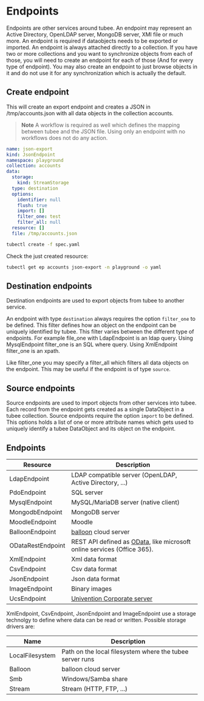 # Endpoints

Endpoints are other services around tubee. An endpoint may represent an Active Directory, OpenLDAP server, MongoDB server, XMl file or much more.
An endpoint is required if dataobjects needs to be exported or imported. An endpoint is always attached directly to a collection. If you have two or more collections and you want to synchronize objects from each of those, you will need to create an endpoint for each of those (And for every type of endpoint).
You may also create an endpoint to just browse objects in it and do not use it for any synchronization which is actually the default.

## Create endpoint

This will create an export endpoint and creates a JSON in /tmp/accounts.json with all data objects in the collection accounts.

>**Note** A workflow is required as well which defines the mapping between tubee and the JSON file. Using only an endpoint with no workflows does not do any action. 

```yaml 
name: json-export
kind: JsonEndpoint
namespace: playground
collection: accounts
data:
  storage:
    kind: StreamStorage
  type: destination
  options:
    identifier: null
    flush: true
    import: []
    filter_one: test
    filter_all: null
  resource: []
  file: /tmp/accounts.json
```

```sh
tubectl create -f spec.yaml
```

Check the just created resource:

```sh
tubectl get ep accounts json-export -n playground -o yaml
```

## Destination endpoints
Destination endpoints are used to export objects from tubee to another service.

An endpoint with type `destination` always requires the option `filter_one` to be defined. This filter defines how an object on the endpoint can be uniquely identified by tubee.
This filter varies between the different type of endpoints. For example file_one with LdapEndpoint is an ldap query. Using MysqlEndpoint filter_one is an SQL where query. Using XmlEndpoint filter_one is an xpath.

Like filter_one you may specify a filter_all which filters all data objects on the endpoint. This may be useful if the endpoint is of type `source`.

## Source endpoints

Source endpoints are used to import objects from other services into tubee. Each record from the endpoint gets created as a single DataObject in a tubee collection.
Source endpoints require the option `import` to be defined. This options holds a list of one or more attribute names which gets used to uniquely identify a tubee DataObject and its object on the endpoint.

## Endpoints

| Resource      | Description  |
| ------------- |--------------|
| LdapEndpoint | LDAP compatible server (OpenLDAP, Active Directory, ...) |
| PdoEndpoint | SQL server |
| MysqlEndpoint | MySQL/MariaDB server (native client) |
| MongodbEndpoint | MongoDB server |
| MoodleEndpoint | Moodle |
| BalloonEndpoint | [balloon](https://github.com/gyselroth/balloon) cloud server |
| ODataRestEndpoint | REST API defined as [OData](https://www.odata.org/), like microsoft online services (Office 365). |
| XmlEndpoint | Xml data format |
| CsvEndpoint | Csv data format |
| JsonEndpoint | Json data format |
| ImageEndpoint | Binary images |
| UcsEndpoint | [Univention Corporate server](https://www.univention.com/products/ucs/) |

XmlEndpoint, CsvEndpoint, JsonEndpoint and ImageEndpoint use a storage technolgy to define where data can be read or written. Possible storage drivers are:

| Name      | Description  |
| ------------- |--------------|
| LocalFilesystem | Path on the local filesystem where the tubee server runs |
| Balloon | balloon cloud server |
| Smb | Windows/Samba share |
| Stream | Stream (HTTP, FTP, ...) |
